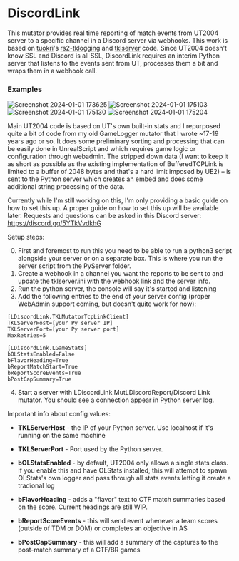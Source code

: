 # DiscordLink


This mutator provides real time reporting of match events from UT2004 server to a specific channel in a Discord server via webhooks. This work is based on [tuokri](https://github.com/tuokri)'s [rs2-tklogging](https://github.com/tuokri/rs2-tklogging) and [tklserver](https://github.com/tuokri/tklserver) code. Since UT2004 doesn't know SSL and Discord is all SSL, DiscordLink requires an interim Python server that listens to the events sent from UT, processes them a bit and wraps them in a webhook call.

### Examples

![Screenshot 2024-01-01 173625](https://github.com/Aryss/DiscordLink/assets/7546239/d5c13be5-5c71-40c9-8fb9-984c8136b27a) ![Screenshot 2024-01-01 175103](https://github.com/Aryss/DiscordLink/assets/7546239/6d5a1212-7437-440a-a9b2-aa5f227077e0)
![Screenshot 2024-01-01 175130](https://github.com/Aryss/DiscordLink/assets/7546239/d6586d56-b7f5-44a4-ae7b-1e7ee8d0dd2f) ![Screenshot 2024-01-01 175204](https://github.com/Aryss/DiscordLink/assets/7546239/71136e63-0d1b-4fbf-951e-4d1988245543)




Main UT2004 code is based on UT's own built-in stats and I repurposed quite a bit of code from my old GameLogger mutator that I wrote ~17-19 years ago or so. It does some preliminary sorting and processing that can be easily done in UnrealScript and which requires game logic or configuration through webadmin. The stripped down data (I want to keep it as short as possible as the existing implementation of BufferedTCPLink is limited to a buffer of 2048 bytes and that's a hard limit imposed by UE2) – is sent to the Python server which creates an embed and does some additional string processing of the data.

Currently while I'm still working on this, I'm only providing a basic guide on how to set this up. A proper guide on how to set this up will be available later. Requests and questions can be asked in this Discord server: https://discord.gg/5YTkVvdkhG

Setup steps: 

0. First and foremost to run this you need to be able to run a python3 script alongside your server or on a separate box. This is where you run the server script from the PyServer folder. 
1. Create a webhook in a channel you want the reports to be sent to and update the tklserver.ini with the webhook link and the server info.
2. Run the python server, the console will say it's started and listening
3. Add the following entries to the end of your server config (proper WebAdmin support coming, but doesn't quite work for now):

```
[LDiscordLink.TKLMutatorTcpLinkClient]
TKLServerHost=[your Py server IP]
TKLServerPort=[your Py server port]
MaxRetries=5

[LDiscordLink.LGameStats]
bOLStatsEnabled=False
bFlavorHeading=True
bReportMatchStart=True
bReportScoreEvents=True
bPostCapSummary=True
```

4. Start a server with LDiscordLink.MutLDiscordReport/Discord Link mutator. You should see a connection appear in Python server log.

Important info about config values: 

- **TKLServerHost** - the IP of your Python server. Use localhost if it's running on the same machine
- **TKLServerPort** - Port used by the Python server.

- **bOLStatsEnabled** - by default, UT2004 only allows a single stats class. If you enable this and have OLStats installed, this will attempt to spawn OLStats's own logger and pass through all stats events letting it create a tradional log 
- **bFlavorHeading** - adds a "flavor" text to CTF match summaries based on the score. Current headings are still WIP. 
- **bReportScoreEvents** - this will send event whenever a team scores (outside of TDM or DOM) or completes an objective in AS 
- **bPostCapSummary** - this will add a summary of the captures to the post-match summary of a CTF/BR games




